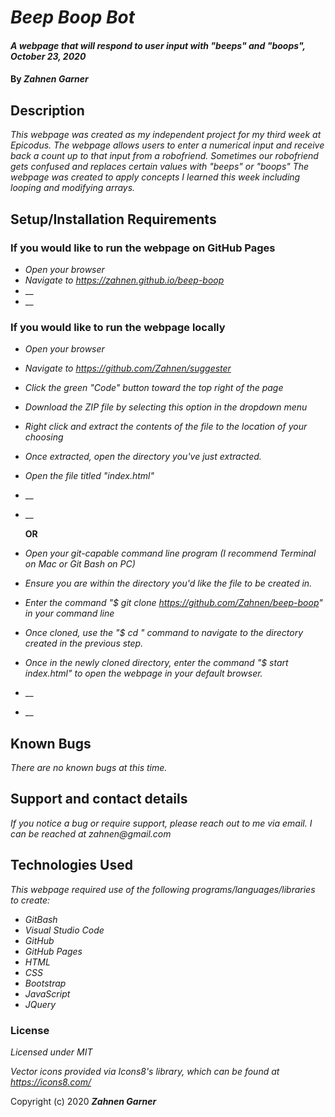 # _Beep Boop Bot_

#### _A webpage that will respond to user input with "beeps" and "boops", October 23, 2020_

#### By _**Zahnen Garner**_

## Description

_This webpage was created as my independent project for my third week at Epicodus. The webpage allows users to enter a numerical input and receive back a count up to that input from a robofriend. Sometimes our robofriend gets confused and replaces certain values with "beeps" or "boops" The webpage was created to apply concepts I learned this week including looping and modifying arrays._

## Setup/Installation Requirements

### If you would like to run the webpage on GitHub Pages
* _Open your browser_
* _Navigate to https://zahnen.github.io/beep-boop_
* __
* __

### If you would like to run the webpage locally
* _Open your browser_
* _Navigate to https://github.com/Zahnen/suggester_
* _Click the green "Code" button toward the top right of the page_
* _Download the ZIP file by selecting this option in the dropdown menu_
* _Right click and extract the contents of the file to the location of your choosing_
* _Once extracted, open the directory you've just extracted._
* _Open the file titled "index.html"_
* __
* __

  **OR**

* _Open your git-capable command line program (I recommend Terminal on Mac or Git Bash on PC)_
* _Ensure you are within the directory you'd like the file to be created in._
* _Enter the command "$ git clone https://github.com/Zahnen/beep-boop" in your command line_
* _Once cloned, use the "$ cd " command to navigate to the directory created in the previous step._
* _Once in the newly cloned directory, enter the command "$ start index.html" to open the webpage in your default browser._
* __
* __

## Known Bugs

_There are no known bugs at this time._

## Support and contact details

_If you notice a bug or require support, please reach out to me via email. I can be reached at zahnen@gmail.com_

## Technologies Used

_This webpage required use of the following programs/languages/libraries to create:_
* _GitBash_
* _Visual Studio Code_
* _GitHub_
* _GitHub Pages_
* _HTML_
* _CSS_
* _Bootstrap_
* _JavaScript_
* _JQuery_

### License

*Licensed under MIT*

*Vector icons provided via Icons8's library, which can be found at https://icons8.com/*

Copyright (c) 2020 **_Zahnen Garner_**